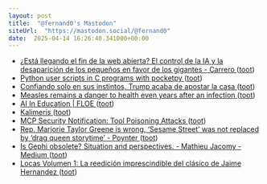 ```yaml
---
layout: post
title:  "@fernand0's Mastodon"
siteUrl:  "https://mastodon.social/@fernand0"
date:  2025-04-14 16:26:40.341000+00:00
---
```

*  [¿Está llegando el fin de la web abierta? El control de la IA y la desaparición de los pequeños en favor de los gigantes - Carrero ](https://carrero.es/esta-llegando-fin-web-abierta-control-ia) ([toot](https://mastodon.social/@fernand0/114337251350240529))
*  [Python user scripts in C programs with pocketpy   ](https://rvr.typepad.com/wind/2025/03/python-user-scripts-c-pocketpy.html) ([toot](https://mastodon.social/@fernand0/114337048876325121))
*  [Confiando solo en sus instintos, Trump acaba de apostar la casa ](https://www.lanacion.com.ar/estados-unidos/confiando-solo-en-sus-instintos-trump-acaba-de-apostar-la-casa-nid04042025) ([toot](https://mastodon.social/@fernand0/114336706235090169))
*  [Measles remains a danger to health even years after an infection  ](https://www.npr.org/sections/shots-health-news/2025/03/17/nx-s1-5328765/measles-outbreak-health-risk?renderPlatform=nprone_android) ([toot](https://mastodon.social/@fernand0/114336464868715908))
*  [AI In Education \|  FLOE ](https://floeproject.org/projects/ai-in-education) ([toot](https://mastodon.social/@fernand0/114336355718033918))
*  [Kalimeris ](https://www.flickr.com/photos/fernand0/54419765935) ([toot](https://mastodon.social/@fernand0/114336127581628865))
*  [MCP Security Notification: Tool Poisoning Attacks ](https://invariantlabs.ai/blog/mcp-security-notification-tool-poisoning-attack) ([toot](https://mastodon.social/@fernand0/114335988878413256))
*  [Rep. Marjorie Taylor Greene is wrong, ‘Sesame Street’ was not replaced by ‘drag queen storytime’ - Poynter ](https://www.poynter.org/fact-checking/2025/pbs-drag-queen-storytime-sesame-street) ([toot](https://mastodon.social/@fernand0/114335817183149300))
*  [Is Gephi obsolete? Situation and perspectives. - Mathieu Jacomy - Medium ](https://medium.com/@mathieu.jacomy/is-gephi-obsolete-situation-and-perspectives-dc7ebee1e94) ([toot](https://mastodon.social/@fernand0/114335594186652583))
*  [Locas Volumen 1: La reedición imprescindible del clásico de Jaime Hernandez ](https://blogdecomics.com/locas-volumen-1-la-reedicion-imprescindible-del-clasico-de-jaime-hernandez) ([toot](https://mastodon.social/@fernand0/114335456792344784))
